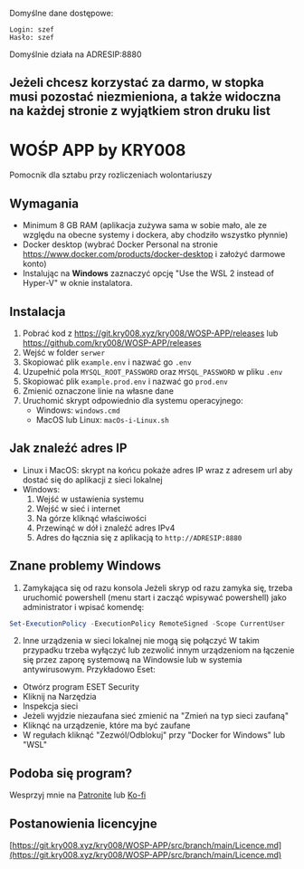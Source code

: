 Domyślne dane dostępowe:

```
Login: szef 
Hasło: szef 
```

Domyślnie działa na ADRESIP:8880

## Jeżeli chcesz korzystać za darmo, w stopka musi pozostać niezmieniona, a także widoczna na każdej stronie z wyjątkiem stron druku list

# WOŚP APP by KRY008
Pomocnik dla sztabu przy rozliczeniach wolontariuszy

## Wymagania
- Minimum 8 GB RAM (aplikacja zużywa sama w sobie mało, ale ze względu na obecne systemy i dockera, aby chodziło wszystko płynnie)
- Docker desktop (wybrać Docker Personal na stronie https://www.docker.com/products/docker-desktop i założyć darmowe konto)
- Instalując na **Windows** zaznaczyć opcję "Use the WSL 2 instead of Hyper-V" w oknie instalatora.

## Instalacja
1. Pobrać kod z https://git.kry008.xyz/kry008/WOSP-APP/releases lub https://github.com/kry008/WOSP-APP/releases
1. Wejść w folder `serwer`
1. Skopiować plik `example.env` i nazwać go `.env`
1. Uzupełnić pola `MYSQL_ROOT_PASSWORD` oraz `MYSQL_PASSWORD` w pliku `.env`
1. Skopiować plik `example.prod.env` i nazwać go `prod.env`
1. Zmienić oznaczone linie na własne dane
1. Uruchomić skrypt odpowiednio dla systemu operacyjnego:
    - Windows: `windows.cmd`
    - MacOS lub Linux: `macOs-i-Linux.sh`


## Jak znaleźć adres IP
- Linux i MacOS: skrypt na końcu pokaże adres IP wraz z adresem url aby dostać się do aplikacji z sieci lokalnej
- Windows:
    1. Wejść w ustawienia systemu
    2. Wejść w sieć i internet
    3. Na górze kliknąć właściwości
    4. Przewinąć w dół i znaleźć adres IPv4
    5. Adres do łącznia się z aplikacją to `http://ADRESIP:8880`

## Znane problemy Windows
1. Zamykająca się od razu konsola
Jeżeli skryp od razu zamyka się, trzeba uruchomić powershell (menu start i zacząć wpisywać powershell) jako administrator i wpisać komendę:
```powershell
Set-ExecutionPolicy -ExecutionPolicy RemoteSigned -Scope CurrentUser
```
2. Inne urządzenia w sieci lokalnej nie mogą się połączyć
W takim przypadku trzeba wyłączyć lub zezwolić innym urządzeniom na łączenie się przez zaporę systemową na Windowsie lub w systemia antywirusowym.
Przykładowo Eset: 
- Otwórz program ESET Security
- Kliknij na Narzędzia
- Inspekcja sieci
- Jeżeli wyjdzie niezaufana sieć zmienić na "Zmień na typ sieci zaufaną"
- Kliknąć na urządzenie, które ma być zaufane
- W regułach kliknąć "Zezwól/Odblokuj" przy "Docker for Windows" lub "WSL"

## Podoba się program?
Wesprzyj mnie na [Patronite](https://patronite.pl/kry008) lub [Ko-fi](https://ko-fi.com/kry008)

## Postanowienia licencyjne
[https://git.kry008.xyz/kry008/WOSP-APP/src/branch/main/Licence.md](https://git.kry008.xyz/kry008/WOSP-APP/src/branch/main/Licence.md)